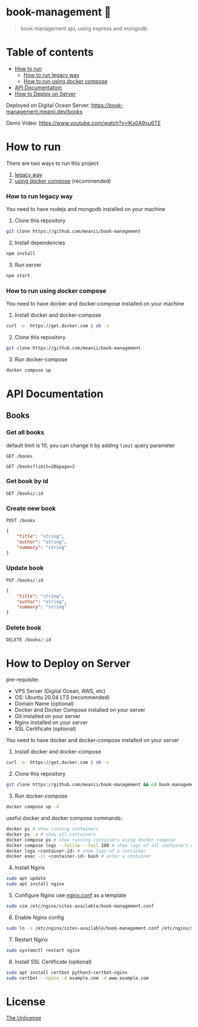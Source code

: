 # book-management 🦉
> book management api, using express and mongodb

# Table of contents
- [How to run](#how-to-run)
    - [How to run legacy way](#how-to-run-legacy-way)
    - [How to run using docker compose](#how-to-run-using-docker-compose)
- [API Documentation](#api-documentation)
- [How to Deploy on Server](#how-to-deploy-on-server)

Deployed on Digital Ocean Server: https://book-management.meanii.dev/books

Demo Video: https://www.youtube.com/watch?v=IKx0A9xu6TE

# How to run

There are two ways to run this project
1. [legacy way](#how-to-run-legacy-way)
2. [using docker compose](#how-to-run-using-docker-compose) (recommended)

### How to run legacy way
You need to have nodejs and mongodb installed on your machine

1. Clone this repository
```bash
git clone https://github.com/meanii/book-management
```
2. Install dependencies
```bash
npm install
```

3. Run server
```bash
npm start
```

### How to run using docker compose
You need to have docker and docker-compose installed on your machine

1. Install docker and docker-compose
```bash
curl -o- https://get.docker.com | sh -x 
```

2. Clone this repository
```bash
git clone https://github.com/meanii/book-management
```

3. Run docker-compose
```bash
docker compose up
```

# API Documentation

## Books

### Get all books
default limit is 10, you can change it by adding `limit` query parameter
```http
GET /books
```

```http
GET /books?limit=20&page=2
```


### Get book by id
```http
GET /books/:id
```

### Create new book
```http
POST /books
```
```json
{
    "title": "string",
    "author": "string",
    "summary": "string"
}
```

### Update book
```http
PUT /books/:id
```
```json
{
    "title": "string",
    "author": "string",
    "summary": "string"
}
```

### Delete book
```http
DELETE /books/:id
```

# How to Deploy on Server

pre-requisite:
- VPS Server (Digital Ocean, AWS, etc)
- OS: Ubuntu 20.04 LTS (recommended)
- Domain Name (optional)
- Docker and Docker Compose installed on your server
- Git installed on your server
- Nginx installed on your server
- SSL Certificate (optional)

You need to have docker and docker-compose installed on your server
1. Install docker and docker-compose
```bash
curl -o- https://get.docker.com | sh -x 
```

2. Clone this repository
```bash
git clone https://github.com/meanii/book-management && cd book-management
```

3. Run docker-compose
```bash
docker compose up -d
```

useful docker and docker compose commands:
```bash
docker ps # show running containers
docker ps -a # show all containers
docker compose ps # show running containers using docker compose
docker compose logs --follow --tail 100 # show logs of all containers using docker compose
docker logs <container-id> # show logs of a container
docker exec -it <container-id> bash # enter a container
```

4. Install Nginx
```bash
sudo apt update
sudo apt install nginx
```

5. Configure Nginx
use [nginx.conf](./nginx.conf) as a template
```bash
sudo vim /etc/nginx/sites-available/book-management.conf
```

6. Enable Nginx config
```bash
sudo ln -s /etc/nginx/sites-available/book-management.conf /etc/nginx/sites-enabled/
```

7. Restart Nginx
```bash
sudo systemctl restart nginx
```

8. Install SSL Certificate (optional)
```bash
sudo apt install certbot python3-certbot-nginx
sudo certbot --nginx -d example.com -d www.example.com
```

# License
[The Unlicense](https://github.com/meanii/book-management/blob/main/LICENSE)